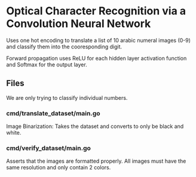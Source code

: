 # Optical Character Recognition via a Convolution Neural Network

Uses one hot encoding to translate a list of 10 arabic numeral images (0-9) and classify them into the cooresponding digit.

Forward propagation uses ReLU for each hidden layer activation function and Softmax for the output layer. 

## Files

We are only trying to classify individual numbers.

### cmd/translate_dataset/main.go

Image Binarization: Takes the dataset and converts to only be black and white.

### cmd/verify_dataset/main.go

Asserts that the images are formatted properly.
All images must have the same resolution and only contain 2 colors.
